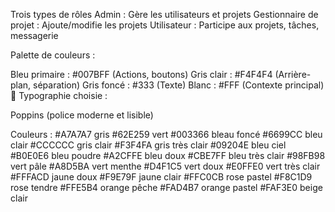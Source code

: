  Trois types de rôles
Admin : Gère les utilisateurs et projets
Gestionnaire de projet : Ajoute/modifie les projets
Utilisateur : Participe aux projets, tâches, messagerie


Palette de couleurs :

Bleu primaire : #007BFF (Actions, boutons)
Gris clair : #F4F4F4 (Arrière-plan, séparation)
Gris foncé : #333 (Texte)
Blanc : #FFF (Contexte principal)
📌 Typographie choisie :

Poppins (police moderne et lisible)

Couleurs :
#A7A7A7 gris
#62E259 vert
#003366 bleau foncé
#6699CC bleu clair
#CCCCCC gris clair
#F3F4FA gris très clair
#09204E bleu ciel
#B0E0E6 bleu poudre
#A2CFFE bleu doux
#CBE7FF bleu très clair
#98FB98 vert pâle
#A8D5BA vert menthe
#D4F1C5 vert doux
#E0FFE0 vert très clair
#FFFACD jaune doux
#F9E79F jaune clair
#FFC0CB rose pastel
#F8C1D9 rose tendre
#FFE5B4 orange pêche
#FAD4B7 orange pastel
#FAF3E0 beige clair